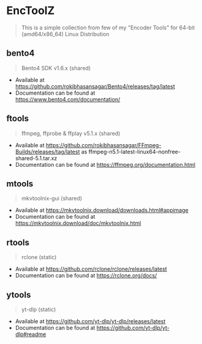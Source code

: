 # EncToolZ
> This is a simple collection from few of my "Encoder Tools" for 64-bit (amd64/x86_64) Linux Distribution

## bento4
> Bento4 SDK v1.6.x (shared)

- Available at https://github.com/rokibhasansagar/Bento4/releases/tag/latest
- Documentation can be found at https://www.bento4.com/documentation/

## ftools
> ffmpeg, ffprobe & ffplay v5.1.x (shared)

- Available at https://github.com/rokibhasansagar/FFmpeg-Builds/releases/tag/latest as ffmpeg-n5.1-latest-linux64-nonfree-shared-5.1.tar.xz
- Documentation can be found at https://ffmpeg.org/documentation.html

## mtools
> mkvtoolnix-gui (shared)

- Available at https://mkvtoolnix.download/downloads.html#appimage
- Documentation can be found at https://mkvtoolnix.download/doc/mkvtoolnix.html

## rtools
> rclone (static)

- Available at https://github.com/rclone/rclone/releases/latest
- Documentation can be found at https://rclone.org/docs/

## ytools
> yt-dlp (static)

- Available at https://github.com/yt-dlp/yt-dlp/releases/latest
- Documentation can be found at https://github.com/yt-dlp/yt-dlp#readme
